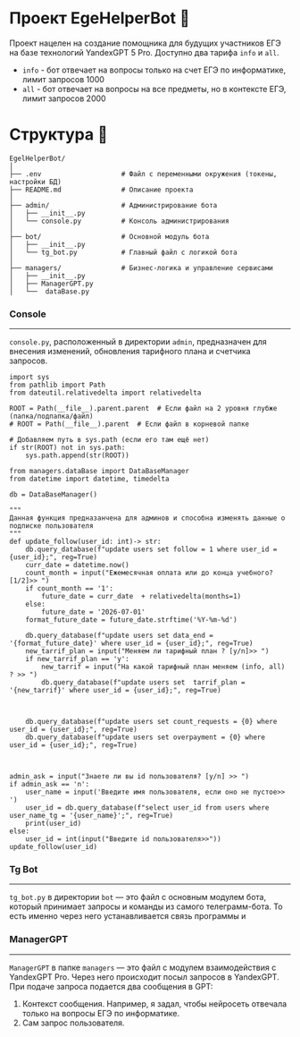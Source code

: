 # Проект EgeHelperBot 🤖
Проект нацелен на создание помощника для будущих участников ЕГЭ на базе технологий YandexGPT 5 Pro. Доступно два тарифа `info` и `all`. 
- `info` - бот отвечает на вопросы только на счет ЕГЭ по информатике, лимит запросов 1000
- `all` - бот отвечает на вопросы на все предметы, но в контексте ЕГЭ, лимит запросов 2000
# Структура 📃

```
EgelHelperBot/
│
├── .env                    # Файл с переменными окружения (токены, настройки БД)
├── README.md               # Описание проекта
│
├── admin/                  # Администрирование бота
│   ├── __init__.py        
│   └── console.py          # Консоль администрирования
│
├── bot/                    # Основной модуль бота
│   ├── __init__.py
│   └── tg_bot.py           # Главный файл с логикой бота
│
├── managers/               # Бизнес-логика и управление сервисами
│   ├── __init__.py
│   ├── ManagerGPT.py     
│   └──  dataBase.py
```

### Console
---
`console.py`, расположенный в директории `admin`, предназначен для внесения изменений, обновления тарифного плана и счетчика запросов.

```
import sys
from pathlib import Path
from dateutil.relativedelta import relativedelta

ROOT = Path(__file__).parent.parent  # Если файл на 2 уровня глубже (папка/подпапка/файл)
# ROOT = Path(__file__).parent  # Если файл в корневой папке

# Добавляем путь в sys.path (если его там ещё нет)
if str(ROOT) not in sys.path:
    sys.path.append(str(ROOT))

from managers.dataBase import DataBaseManager
from datetime import datetime, timedelta

db = DataBaseManager()

"""
Данная функция предназанчена для админов и способна изменять данные о подписке пользователя
"""
def update_follow(user_id: int)-> str:
    db.query_database(f"update users set follow = 1 where user_id = {user_id};", reg=True)
    curr_date = datetime.now()
    count_month = input("Ежемесячная оплата или до конца учебного? [1/2]>> ")
    if count_month == '1':
        future_date = curr_date  + relativedelta(months=1)
    else:
        future_date = '2026-07-01'
    format_future_date = future_date.strftime('%Y-%m-%d')

    db.query_database(f"update users set data_end = '{format_future_date}' where user_id = {user_id};", reg=True)
    new_tarrif_plan = input("Меняем ли тарифный план ? [y/n]>> ")
    if new_tarrif_plan == 'y':
        new_tarrif = input("На какой тарифный план меняем (info, all) ? >> ")
        db.query_database(f"update users set  tarrif_plan = '{new_tarrif}' where user_id = {user_id};", reg=True)
    
    
   
    db.query_database(f"update users set count_requests = {0} where user_id = {user_id};", reg=True)
    db.query_database(f"update users set overpayment = {0} where user_id = {user_id};", reg=True)



admin_ask = input("Знаете ли вы id пользователя? [y/n] >> ")
if admin_ask == 'n':
    user_name = input('Введите имя пользователя, если оно не пустое>> ')
    user_id = db.query_database(f"select user_id from users where user_name_tg = '{user_name}';", reg=True)
    print(user_id)
else:
    user_id = int(input("Введите id пользователя>>"))
update_follow(user_id)
```

### Tg Bot
---

`tg_bot.py` в директории `bot` — это файл с основным модулем бота, который принимает запросы и команды из самого телеграмм-бота. То есть именно через него устанавливается связь программы и 

### ManagerGPT
---
`ManagerGPT` в папке `managers` — это файл с модулем взаимодействия с YandexGPT Pro. Через него происходит посыл запросов в YandexGPT. При подаче запроса подается два сообщения в GPT:
1) Контекст сообщения. Например, я задал, чтобы нейросеть отвечала только на вопросы ЕГЭ по информатике.
2) Сам запрос пользователя.

